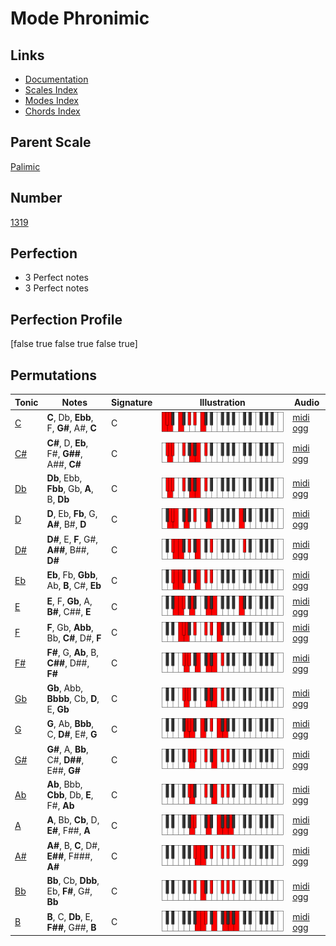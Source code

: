 # Mode Phronimic

## Links

- [Documentation](index.md)
- [Scales Index](Scales.md)
- [Modes Index](Modes.md)
- [Chords Index](Chords.md)

## Parent Scale

[Palimic](ScalePalimic.md)

## Number

[1319](https://ianring.com/musictheory/scales/1319)

## Perfection

- 3 Perfect notes
- 3 Perfect notes

## Perfection Profile

[false true false true false true]

## Permutations

| Tonic | Notes | Signature | Illustration | Audio |
|-------|-------|-----------|--------------|-------|
| [C](ModeCNaturalPhronimic.md) | **C**, Db, **Ebb**, F, **G#**, A#, **C** | C | ![CNaturalPhronimic](ModeCNaturalPhronimic.png) | [midi](ModeCNaturalPhronimic.mid) [ogg](ModeCNaturalPhronimic.ogg) |
| [C#](ModeCSharpPhronimic.md) | **C#**, D, **Eb**, F#, **G##**, A##, **C#** | C | ![CSharpPhronimic](ModeCSharpPhronimic.png) | [midi](ModeCSharpPhronimic.mid) [ogg](ModeCSharpPhronimic.ogg) |
| [Db](ModeDFlatPhronimic.md) | **Db**, Ebb, **Fbb**, Gb, **A**, B, **Db** | C | ![DFlatPhronimic](ModeDFlatPhronimic.png) | [midi](ModeDFlatPhronimic.mid) [ogg](ModeDFlatPhronimic.ogg) |
| [D](ModeDNaturalPhronimic.md) | **D**, Eb, **Fb**, G, **A#**, B#, **D** | C | ![DNaturalPhronimic](ModeDNaturalPhronimic.png) | [midi](ModeDNaturalPhronimic.mid) [ogg](ModeDNaturalPhronimic.ogg) |
| [D#](ModeDSharpPhronimic.md) | **D#**, E, **F**, G#, **A##**, B##, **D#** | C | ![DSharpPhronimic](ModeDSharpPhronimic.png) | [midi](ModeDSharpPhronimic.mid) [ogg](ModeDSharpPhronimic.ogg) |
| [Eb](ModeEFlatPhronimic.md) | **Eb**, Fb, **Gbb**, Ab, **B**, C#, **Eb** | C | ![EFlatPhronimic](ModeEFlatPhronimic.png) | [midi](ModeEFlatPhronimic.mid) [ogg](ModeEFlatPhronimic.ogg) |
| [E](ModeENaturalPhronimic.md) | **E**, F, **Gb**, A, **B#**, C##, **E** | C | ![ENaturalPhronimic](ModeENaturalPhronimic.png) | [midi](ModeENaturalPhronimic.mid) [ogg](ModeENaturalPhronimic.ogg) |
| [F](ModeFNaturalPhronimic.md) | **F**, Gb, **Abb**, Bb, **C#**, D#, **F** | C | ![FNaturalPhronimic](ModeFNaturalPhronimic.png) | [midi](ModeFNaturalPhronimic.mid) [ogg](ModeFNaturalPhronimic.ogg) |
| [F#](ModeFSharpPhronimic.md) | **F#**, G, **Ab**, B, **C##**, D##, **F#** | C | ![FSharpPhronimic](ModeFSharpPhronimic.png) | [midi](ModeFSharpPhronimic.mid) [ogg](ModeFSharpPhronimic.ogg) |
| [Gb](ModeGFlatPhronimic.md) | **Gb**, Abb, **Bbbb**, Cb, **D**, E, **Gb** | C | ![GFlatPhronimic](ModeGFlatPhronimic.png) | [midi](ModeGFlatPhronimic.mid) [ogg](ModeGFlatPhronimic.ogg) |
| [G](ModeGNaturalPhronimic.md) | **G**, Ab, **Bbb**, C, **D#**, E#, **G** | C | ![GNaturalPhronimic](ModeGNaturalPhronimic.png) | [midi](ModeGNaturalPhronimic.mid) [ogg](ModeGNaturalPhronimic.ogg) |
| [G#](ModeGSharpPhronimic.md) | **G#**, A, **Bb**, C#, **D##**, E##, **G#** | C | ![GSharpPhronimic](ModeGSharpPhronimic.png) | [midi](ModeGSharpPhronimic.mid) [ogg](ModeGSharpPhronimic.ogg) |
| [Ab](ModeAFlatPhronimic.md) | **Ab**, Bbb, **Cbb**, Db, **E**, F#, **Ab** | C | ![AFlatPhronimic](ModeAFlatPhronimic.png) | [midi](ModeAFlatPhronimic.mid) [ogg](ModeAFlatPhronimic.ogg) |
| [A](ModeANaturalPhronimic.md) | **A**, Bb, **Cb**, D, **E#**, F##, **A** | C | ![ANaturalPhronimic](ModeANaturalPhronimic.png) | [midi](ModeANaturalPhronimic.mid) [ogg](ModeANaturalPhronimic.ogg) |
| [A#](ModeASharpPhronimic.md) | **A#**, B, **C**, D#, **E##**, F###, **A#** | C | ![ASharpPhronimic](ModeASharpPhronimic.png) | [midi](ModeASharpPhronimic.mid) [ogg](ModeASharpPhronimic.ogg) |
| [Bb](ModeBFlatPhronimic.md) | **Bb**, Cb, **Dbb**, Eb, **F#**, G#, **Bb** | C | ![BFlatPhronimic](ModeBFlatPhronimic.png) | [midi](ModeBFlatPhronimic.mid) [ogg](ModeBFlatPhronimic.ogg) |
| [B](ModeBNaturalPhronimic.md) | **B**, C, **Db**, E, **F##**, G##, **B** | C | ![BNaturalPhronimic](ModeBNaturalPhronimic.png) | [midi](ModeBNaturalPhronimic.mid) [ogg](ModeBNaturalPhronimic.ogg) |
